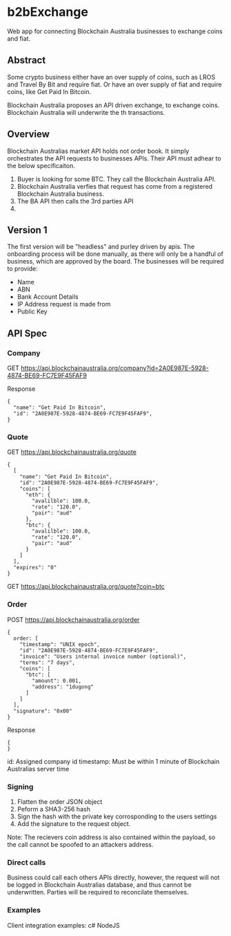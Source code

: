 # b2bExchange
Web app for connecting Blockchain Australia businesses to exchange coins and fiat.

## Abstract

Some crypto business either have an over supply of coins, such as LROS and Travel By Bit and require fiat.  Or have an over supply of fiat and require coins, like Get Paid In Bitcoin.  

Blockchain Australia proposes an API driven exchange, to exchange coins.  Blockchain Australia will underwrite the th transactions.

## Overview

Blockchain Australias market API holds not order book.  It simply orchestrates the API requests to businesses APIs.  Their API must adhear to the below specificaiton.

1. Buyer is looking for some BTC.  They call the Blockchain Australia API.
2. Blockchain Australia verfies that request has come from a registered Blockchain Australia business.
3. The BA API then calls the 3rd parties API
4. 

## Version 1

The first version will be "headless" and purley driven by apis.  The onboarding process will be done manually, as there will only be a handful of business, which are approved by the board.  The businesses will be required to provide:

* Name
* ABN
* Bank Account Details
* IP Address request is made from
* Public Key

## API Spec

### Company

GET https://api.blockchainaustralia.org/company?id=2A0E987E-5928-4874-BE69-FC7E9F45FAF9

Response
```
{
  "name": "Get Paid In Bitcoin",
  "id": "2A0E987E-5928-4874-BE69-FC7E9F45FAF9",
}
```

### Quote

GET https://api.blockchainaustralia.org/quote

```
{
  [
    "name": "Get Paid In Bitcoin",
    "id": "2A0E987E-5928-4874-BE69-FC7E9F45FAF9",
    "coins": [
      "eth": {
        "avalilble": 100.0,
        "rate": "120.0",
        "pair": "aud"
      },
      "btc": {
        "avalilble": 100.0,
        "rate": "120.0",
        "pair": "aud"
      }
    ]
  ],
  "expires": "0"
}
```

GET https://api.blockchainaustralia.org/quote?coin=btc

### Order

POST https://api.blockchainaustralia.org/order
```
{
  order: [
    "timestamp": "UNIX epoch",
    "id": "2A0E987E-5928-4874-BE69-FC7E9F45FAF9",
    "invoice": "Users internal invoice number (optional)",
    "terms": "7 days",
    "coins": [
      "btc": [
        "amount": 0.001,
        "address": "1dugong"
      ]
    ]
  ],
  "signature": "0x00"
}
```

Response
```
{
}
```

id:  Assigned company id
timestamp:  Must be within 1 minute of Blockchain Australias server time

### Signing

1.  Flatten the order JSON object
2.  Peform a SHA3-256 hash
3.  Sign the hash with the private key corrosponding to the users settings
4.  Add the signature to the request object.

Note:  The recievers coin address is also contained within the payload, so the call cannot be spoofed to an attackers address.

### Direct calls
Business could call each others APIs directly, however, the request will not be logged in Blockchain Australias database, and thus cannot be underwritten.  Parties will be required to reconcilate themselves.

### Examples

Client integration examples:
c#
NodeJS
